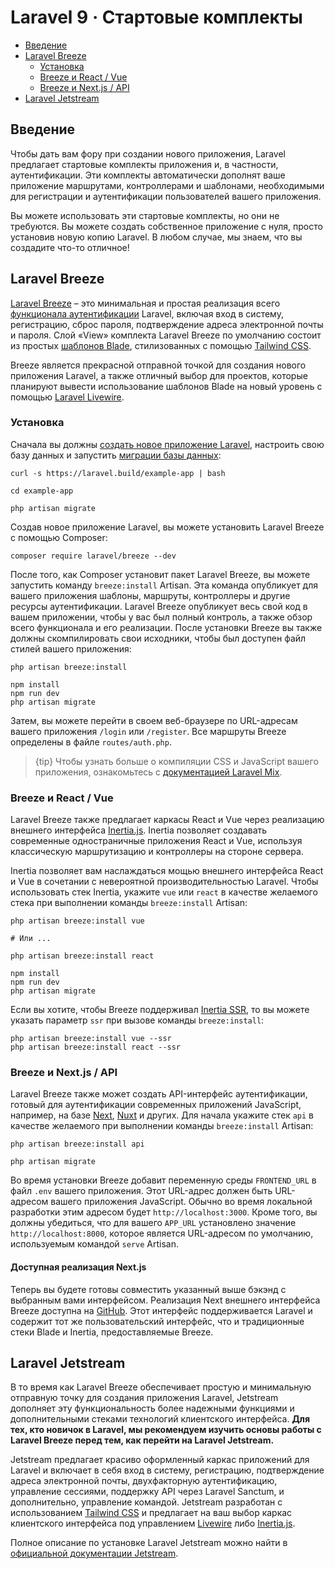 # Laravel 9 · Стартовые комплекты

- [Введение](#introduction)
- [Laravel Breeze](#laravel-breeze)
    - [Установка](#laravel-breeze-installation)
    - [Breeze и React / Vue](#breeze-and-inertia)
    - [Breeze и Next.js / API](#breeze-and-next)
- [Laravel Jetstream](#laravel-jetstream)

<a name="introduction"></a>
## Введение

Чтобы дать вам фору при создании нового приложения, Laravel предлагает стартовые комплекты приложения и, в частности, аутентификации. Эти комплекты автоматически дополнят ваше приложение маршрутами, контроллерами и шаблонами, необходимыми для регистрации и аутентификации пользователей вашего приложения.

Вы можете использовать эти стартовые комплекты, но они не требуются. Вы можете создать собственное приложение с нуля, просто установив новую копию Laravel. В любом случае, мы знаем, что вы создадите что-то отличное!

<a name="laravel-breeze"></a>
## Laravel Breeze

[Laravel Breeze](https://github.com/laravel/breeze) – это минимальная и простая реализация всего [функционала аутентификации](authentication.md) Laravel, включая вход в систему, регистрацию, сброс пароля, подтверждение адреса электронной почты и пароля. Слой «View» комплекта Laravel Breeze по умолчанию состоит из простых [шаблонов Blade](blade.md), стилизованных с помощью [Tailwind CSS](https://tailwindcss.com).

Breeze является прекрасной отправной точкой для создания нового приложения Laravel, а также отличный выбор для проектов, которые планируют вывести использование шаблонов Blade на новый уровень с помощью [Laravel Livewire](https://laravel-livewire.com).

<a name="laravel-breeze-installation"></a>
### Установка

Сначала вы должны [создать новое приложение Laravel](installation.md), настроить свою базу данных и запустить [миграции базы данных](migrations.md):

```shell
curl -s https://laravel.build/example-app | bash

cd example-app

php artisan migrate
```

Создав новое приложение Laravel, вы можете установить Laravel Breeze с помощью Composer:

```shell
composer require laravel/breeze --dev
```

После того, как Composer установит пакет Laravel Breeze, вы можете запустить команду `breeze:install` Artisan. Эта команда опубликует для вашего приложения шаблоны, маршруты, контроллеры и другие ресурсы аутентификации. Laravel Breeze опубликует весь свой код в вашем приложении, чтобы у вас был полный контроль, а также обзор всего функционала и его реализации. После установки Breeze вы также должны скомпилировать свои исходники, чтобы был доступен файл стилей вашего приложения:

```shell
php artisan breeze:install

npm install
npm run dev
php artisan migrate
```

Затем, вы можете перейти в своем веб-браузере по URL-адресам вашего приложения `/login` или `/register`. Все маршруты Breeze определены в файле `routes/auth.php`.

> {tip} Чтобы узнать больше о компиляции CSS и JavaScript вашего приложения, ознакомьтесь с [документацией Laravel Mix](mix.md#running-mix).

<a name="breeze-and-inertia"></a>
### Breeze и React / Vue

Laravel Breeze также предлагает каркасы React и Vue через реализацию внешнего интерфейса [Inertia.js](https://inertiajs.com). Inertia позволяет создавать современные одностраничные приложения React и Vue, используя классическую маршрутизацию и контроллеры на стороне сервера.

Inertia позволяет вам наслаждаться мощью внешнего интерфейса React и Vue в сочетании с невероятной производительностью Laravel. Чтобы использовать стек Inertia, укажите `vue` или `react` в качестве желаемого стека при выполнении команды `breeze:install` Artisan:

```shell
php artisan breeze:install vue

# Или ...

php artisan breeze:install react

npm install
npm run dev
php artisan migrate
```

Если вы хотите, чтобы Breeze поддерживал [Inertia SSR](https://inertiajs.com/server-side-rendering), то вы можете указать параметр `ssr` при вызове команды `breeze:install`:

```shell
php artisan breeze:install vue --ssr
php artisan breeze:install react --ssr
```

<a name="breeze-and-next"></a>
### Breeze и Next.js / API

Laravel Breeze также может создать API-интерфейс аутентификации, готовый для аутентификации современных приложений JavaScript, например, на базе [Next](https://nextjs.org), [Nuxt](https://nuxtjs.org) и других. Для начала укажите стек `api` в качестве желаемого при выполнении команды `breeze:install` Artisan:

```shell
php artisan breeze:install api

php artisan migrate
```

Во время установки Breeze добавит переменную среды `FRONTEND_URL` в файл `.env` вашего приложения. Этот URL-адрес должен быть URL-адресом вашего приложения JavaScript. Обычно во время локальной разработки этим адресом будет `http://localhost:3000`. Кроме того, вы должны убедиться, что для вашего `APP_URL` установлено значение `http://localhost:8000`, которое является URL-адресом по умолчанию, используемым командой `serve` Artisan.

<a name="next-reference-implementation"></a>
#### Доступная реализация Next.js

Теперь вы будете готовы совместить указанный выше бэкэнд с выбранным вами интерфейсом. Реализация Next внешнего интерфейса Breeze доступна на [GitHub](https://github.com/laravel/breeze-next). Этот интерфейс поддерживается Laravel и содержит тот же пользовательский интерфейс, что и традиционные стеки Blade и Inertia, предоставляемые Breeze.

<a name="laravel-jetstream"></a>
## Laravel Jetstream

В то время как Laravel Breeze обеспечивает простую и минимальную отправную точку для создания приложения Laravel, Jetstream дополняет эту функциональность более надежными функциями и дополнительными стеками технологий клиентского интерфейса. **Для тех, кто новичок в Laravel, мы рекомендуем изучить основы работы с Laravel Breeze перед тем, как перейти на Laravel Jetstream.**

Jetstream предлагает красиво оформленный каркас приложений для Laravel и включает в себя вход в систему, регистрацию, подтверждение адреса электронной почты, двухфакторную аутентификацию, управление сессиями, поддержку API через Laravel Sanctum, и дополнительно, управление командой. Jetstream разработан с использованием [Tailwind CSS](https://tailwindcss.com) и предлагает на ваш выбор каркас клиентского интерфейса под управлением [Livewire](https://laravel-livewire.com) либо [Inertia.js](https://inertiajs.com).

Полное описание по установке Laravel Jetstream можно найти в [официальной документации Jetstream](https://jetstream.laravel.com).
